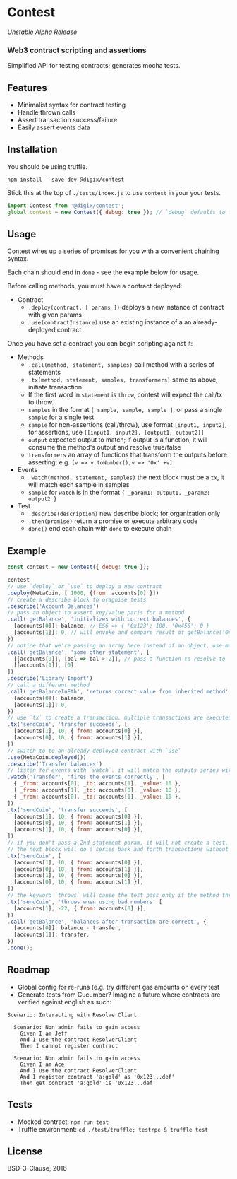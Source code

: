 # Contest

*Unstable Alpha Release*

### Web3 contract scripting and assertions

Simplified API for testing contracts; generates mocha tests.

## Features

* Minimalist syntax for contract testing
* Handle thrown calls
* Assert transaction success/failure
* Easily assert events data

## Installation

You should be using truffle.

```
npm install --save-dev @digix/contest
```

Stick this at the top of `./tests/index.js` to use `contest` in your your tests.

```javascript
import Contest from '@digix/contest';
global.contest = new Contest({ debug: true }); // `debug` defaults to false
```

## Usage

Contest wires up a series of promises for you with a convenient chaining syntax.

Each chain should end in `done` - see the example below for usage.

Before calling methods, you must have a contract deployed:

* Contract
  * `.deploy(contract, [ params ])` deploys a new instance of contract with given params
  * `.use(contractInstance)` use an existing instance of a an already-deployed contract

Once you have set a contract you can begin scripting against it:

* Methods
  * `.call(method, statement, samples)` call method with a series of statements
  * `.tx(method, statement, samples, transformers)` same as above, initiate transaction
  * If the first word in `statement` is `throw`, contest will expect the call/tx to throw.
  * `samples` in the format `[ sample, sample, sample ]`, or pass a single `sample` for a single test
  * `sample` for non-assertions (call/throw), use format `[input1, input2]`, for assertions, use `[[input1, input2], [output1, output2]]`
  * `output` expected output to match; if output is a function, it will consume the method's output and resolve true/false
  * `transformers` an array of functions that transform the outputs before asserting; e.g. `[v => v.toNumber(),v => '0x' +v]`
* Events
  * `.watch(method, statement, samples)` the next block must be a `tx`, it will match each sample in samples
  * `sample` for `watch` is in the format `{ _param1: output1, _param2: output2 }`
* Test
  * `.describe(description)` new describe block; for organixation only
  * `.then(promise)` return a promise or execute arbitrary code
  * `done()` end each chain with `done` to execute chain

## Example

```javascript
const contest = new Contest({ debug: true });

contest
// use `deploy` or `use` to deploy a new contract
.deploy(MetaCoin, [ 1000, {from: accounts[0] }])
// create a describe block to oragnise tests
.describe('Account Balances')
// pass an object to assert key/value paris for a method
.call('getBalance', 'initializes with correct balances', {
  [accounts[0]]: balance, // ES6 => { '0x123': 100, '0x456': 0 }
  [accounts[1]]: 0, // will envoke and compare result of getBalance('0x456')
})
// notice that we're passing an array here instead of an object, use multi-input-output syntax
.call('getBalance', 'some other statement', [
  [[accounts[0]], [bal => bal > 2]], // pass a function to resolve to `true` rather than equality assertion
  [[accounts[1]], [0],
])
.describe('Library Import')
// call a different method
.call('getBalanceInEth', 'returns correct value from inherited method', {
  [accounts[0]]: balance,
  [accounts[1]]: 0,
})
// use `tx` to create a transaction. multiple transactions are executed in series
.tx('sendCoin', 'transfer succeeds', [
  [accounts[1], 10, { from: accounts[0] }],
  [accounts[0], 10, { from: accounts[1] }],
})
// switch to to an already-deployed contract with `use`
.use(MetaCoin.deployed())
.describe('Transfer balances')
// listen for events with `watch`. it will match the outputs series with the next `tx` block
.watch('Transfer', 'fires the events correctly', [
  { _from: accounts[0], _to: accounts[1], _value: 10 },
  { _from: accounts[1], _to: accounts[0], _value: 10 },
  { _from: accounts[0], _to: accounts[1], _value: 10 },
])
.tx('sendCoin', 'transfer succeeds', [
  [accounts[1], 10, { from: accounts[0] }],
  [accounts[0], 10, { from: accounts[1] }],
  [accounts[1], 10, { from: accounts[0] }],
])
// if you don't pass a 2nd statement param, it will not create a test, but will executed before the next block with a statements
// the next block will do a series back and forth transactions without asserting
.tx('sendCoin', [
  [accounts[1], 10, { from: accounts[0] }],
  [accounts[0], 10, { from: accounts[1] }],
  [accounts[1], 10, { from: accounts[0] }],
  [accounts[0], 10, { from: accounts[1] }],
])
// the keyword `throws` will cause the test pass only if the method throws
.tx('sendCoin', 'throws when using bad numbers' [
  [accounts[1], -22, { from: accounts[0] }],
})
.call('getBalance', 'balances after transaction are correct', {
  [accounts[0]]: balance - transfer,
  [accounts[1]]: transfer,
})
.done();
```

## Roadmap

* Global config for re-runs (e.g. try different gas amounts on every test
* Generate tests from Cucumber? Imagine a future where contracts are verified against english as such:

```cucumber
Scenario: Interacting with ResolverClient

  Scenario: Non admin fails to gain access
    Given I am Jeff
    And I use the contract ResolverClient
    Then I cannot register contract

  Scenario: Non admin fails to gain access
    Given I am Ace
    And I use the contract ResolverClient
    And I register contract 'a:gold' as '0x123...def'
    Then get contract 'a:gold' is '0x123...def'
```

## Tests

* Mocked contract: `npm run test`
* Truffle environment: `cd ./test/truffle; testrpc & truffle test`

## License

BSD-3-Clause, 2016
